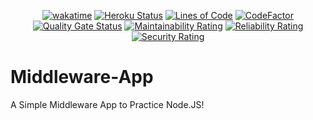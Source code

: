 <div align="center">

  [![wakatime](https://wakatime.com/badge/github/Amir-Pourhadi/Middleware-App.svg)](https://wakatime.com/badge/github/Amir-Pourhadi/Middleware-App)
  [![Heroku Status](https://heroku-status-badges.herokuapp.com/amir-middleware-app)](https://amir-middleware-app.herokuapp.com/)
  [![Lines of Code](https://sonarcloud.io/api/project_badges/measure?project=Amir-Pourhadi_Middleware-App&metric=ncloc)](https://sonarcloud.io/dashboard?id=Amir-Pourhadi_Middleware-App)
  [![CodeFactor](https://www.codefactor.io/repository/github/amir-pourhadi/middleware-app/badge)](https://www.codefactor.io/repository/github/amir-pourhadi/node-middleware-app)  
  [![Quality Gate Status](https://sonarcloud.io/api/project_badges/measure?project=Amir-Pourhadi_Middleware-App&metric=alert_status)](https://sonarcloud.io/dashboard?id=Amir-Pourhadi_Middleware-App)
  [![Maintainability Rating](https://sonarcloud.io/api/project_badges/measure?project=Amir-Pourhadi_Middleware-App&metric=sqale_rating)](https://sonarcloud.io/dashboard?id=Amir-Pourhadi_Middleware-App)
  [![Reliability Rating](https://sonarcloud.io/api/project_badges/measure?project=Amir-Pourhadi_Middleware-App&metric=reliability_rating)](https://sonarcloud.io/dashboard?id=Amir-Pourhadi_Middleware-App)
  [![Security Rating](https://sonarcloud.io/api/project_badges/measure?project=Amir-Pourhadi_Middleware-App&metric=security_rating)](https://sonarcloud.io/dashboard?id=Amir-Pourhadi_Middleware-App)
</div>

# Middleware-App
A Simple Middleware App to Practice Node.JS!
